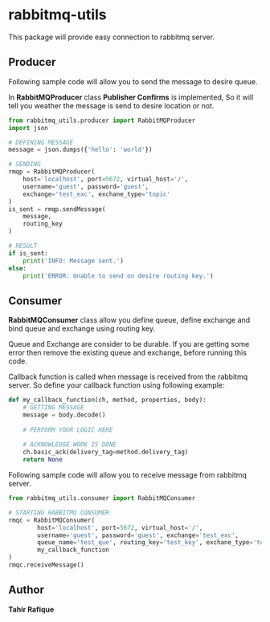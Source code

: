# rabbitmq-utils
This package will provide easy connection to rabbitmq server.

## Producer

Following sample code will allow you to send the message to desire queue. 

In **RabbitMQProducer** class **Publisher Confirms** is implemented, So it will tell you weather the message is send to desire location or not.

```python
from rabbitmq_utils.producer import RabbitMQProducer
import json

# DEFINING MESSAGE
message = json.dumps({'hello': 'world'})

# SENDING
rmqp = RabbitMQProducer(
    host='localhost', port=5672, virtual_host='/', 
    username='guest', password='guest', 
    exchange='test_exc', exchane_type='topic'
)
is_sent = rmqp.sendMessage(
    message,
    routing_key
)

# RESULT
if is_sent:
    print('INFO: Message sent.')
else:
    print('ERROR: Unable to send on desire routing key.')
```

## Consumer

**RabbitMQConsumer** class allow you define queue, define exchange and bind queue and exchange using routing key.

Queue and Exchange are consider to be durable. If you are getting some error then remove the existing queue and exchange, before running this code.

Callback function is called when message is received from the rabbitmq server. So define your callback function using following example:

```python
def my_callback_function(ch, method, properties, body):
    # GETTING MESSAGE
    message = body.decode()
    
    # PERFORM YOUR LOGIC HERE
    
    # ACKNOWLEDGE WORK IS DONE
    ch.basic_ack(delivery_tag=method.delivery_tag)
    return None
```

Following sample code will allow you to receive message from rabbitmq server.

```python
from rabbitmq_utils.consumer import RabbitMQConsumer

# STARTING RABBITMQ CONSUMER
rmqc = RabbitMQConsumer(
        host='localhost', port=5672, virtual_host='/', 
        username='guest', password='guest', exchange='test_exc', 
        queue_name='test_que', routing_key='test_key', exchane_type='topic',
    	my_callback_function
)
rmqc.receiveMessage()
```

## Author

**Tahir Rafique**
